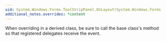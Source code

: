 ```yaml
---
uid: System.Windows.Forms.ToolStripPanel.OnLayout(System.Windows.Forms.LayoutEventArgs)
additional_notes.overrides: *content
---
```


<p>When overriding <xref href="System.Windows.Forms.ToolStripPanel.OnLayout(System.Windows.Forms.LayoutEventArgs)"></xref> in a derived class, be sure to call the base class's <xref href="System.Windows.Forms.ToolStripPanel.OnLayout(System.Windows.Forms.LayoutEventArgs)"></xref> method so that registered delegates receive the event.</p>


